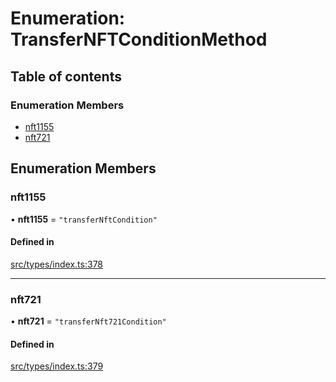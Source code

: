 # Enumeration: TransferNFTConditionMethod

## Table of contents

### Enumeration Members

- [nft1155](TransferNFTConditionMethod.md#nft1155)
- [nft721](TransferNFTConditionMethod.md#nft721)

## Enumeration Members

### nft1155

• **nft1155** = ``"transferNftCondition"``

#### Defined in

[src/types/index.ts:378](https://github.com/nevermined-io/components-catalog/blob/658432b/lib/src/types/index.ts#L378)

___

### nft721

• **nft721** = ``"transferNft721Condition"``

#### Defined in

[src/types/index.ts:379](https://github.com/nevermined-io/components-catalog/blob/658432b/lib/src/types/index.ts#L379)

